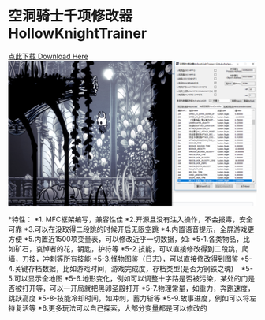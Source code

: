 # 空洞骑士千项修改器 HollowKnightTrainer
[点此下载 Download Here](https://github.com/charlescao460/HollowKnightTrainer/raw/master/Release/HollowKnightTrainer.exe)
![ScreenShots](/Screenshots/anti-gravity.png)



*特性：
  *1. MFC框架编写，兼容性佳
  *2.开源且没有注入操作，不会报毒，安全可靠
  *3.可以在没取得二段跳的时候开启无限空跳
  *4.内置语音提示，全屏游戏更方便
  *5.内置近1500项变量表，可以修改近乎一切数据，如:
    *5-1.各类物品，比如矿石，哀悼者的花，钥匙，护符等
    *5-2.技能，可以直接修改得到二段跳，爬墙，刀技，冲刺等所有技能
    *5-3.怪物图鉴（日志），可以直接修改得到图鉴
    *5-4.关键存档数据，比如游戏时间，游戏完成度，存档类型(是否为钢铁之魂)
    *5-5.可以显示全地图
    *5-6.地形变化，例如可以调整十字路是否被污染，某处的门是否被打开等，可以一开局就把黑卵圣殿打开
    *5-7.物理常量，如重力，奔跑速度，跳跃高度
    *5-8-技能冷却时间，如冲刺，蓄力斩等
    *5-9.故事进度，例如可以将左特复活等
  *6.更多玩法可以自己探索，大部分变量都是可以修改的
